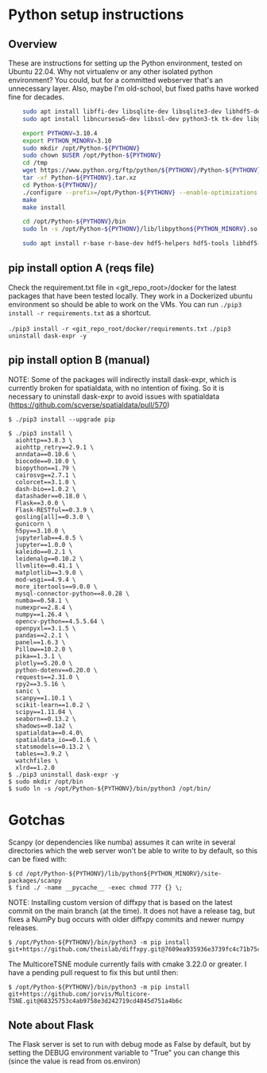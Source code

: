 # Python setup instructions

## Overview

These are instructions for setting up the Python environment, tested on Ubuntu 22.04.  Why not virtualenv or any
other isolated python environment?  You could, but for a committed
webserver that's an unnecessary layer.  Also, maybe I'm old-school, but
fixed paths have worked fine for decades.

```bash
    sudo apt install libffi-dev libsqlite-dev libsqlite3-dev libhdf5-dev
    sudo apt install libncursesw5-dev libssl-dev python3-tk tk-dev libgdbm-dev libc6-dev libbz2-dev lzma liblzma-dev

    export PYTHONV=3.10.4
    export PYTHON_MINORV=3.10
    sudo mkdir /opt/Python-${PYTHONV}
    sudo chown $USER /opt/Python-${PYTHONV}
    cd /tmp
    wget https://www.python.org/ftp/python/${PYTHONV}/Python-${PYTHONV}.tar.xz
    tar -xf Python-${PYTHONV}.tar.xz
    cd Python-${PYTHONV}/
    ./configure --prefix=/opt/Python-${PYTHONV} --enable-optimizations --enable-shared
    make
    make install

    cd /opt/Python-${PYTHONV}/bin
    sudo ln -s /opt/Python-${PYTHONV}/lib/libpython${PYTHON_MINORV}.so.1.0 /usr/lib/

    sudo apt install r-base r-base-dev hdf5-helpers hdf5-tools libhdf5-dev zlib1g-dev libblas-dev liblapack-dev libxml2-dev cmake apache2 apache2-dev
```

## pip install option A (reqs file)

Check the requirement.txt file in <git_repo_root>/docker for the latest packages that have been tested locally. They work in a Dockerized ubuntu environment so should be able to work on the VMs. You can run `./pip3 install -r requirements.txt` as a shortcut.

`./pip3 install -r <git_repo_root/docker/requirements.txt`
`./pip3 uninstall dask-expr -y`


## pip install option B (manual)

NOTE: Some of the packages will indirectly install dask-expr, which is currently broken for spatialdata, with no intention of fixing. So it is necessary to uninstall dask-expr to avoid issues with spatialdata (https://github.com/scverse/spatialdata/pull/570)



    $ ./pip3 install --upgrade pip

    $ ./pip3 install \
      aiohttp==3.8.3 \
      aiohttp_retry==2.9.1 \
      anndata==0.10.6 \
      biocode==0.10.0 \
      biopython==1.79 \
      cairosvg==2.7.1 \
      colorcet==3.1.0 \
      dash-bio==1.0.2 \
      datashader==0.18.0 \
      Flask==3.0.0 \
      Flask-RESTful==0.3.9 \
      gosling[all]==0.3.0 \
      gunicorn \
      h5py==3.10.0 \
      jupyterlab==4.0.5 \
      jupyter==1.0.0 \
      kaleido==0.2.1 \
      leidenalg==0.10.2 \
      llvmlite==0.41.1 \
      matplotlib==3.9.0 \
      mod-wsgi==4.9.4 \
      more_itertools==9.0.0 \
      mysql-connector-python==8.0.28 \
      numba==0.58.1 \
      numexpr==2.8.4 \
      numpy==1.26.4 \
      opencv-python==4.5.5.64 \
      openpyxl==3.1.5 \
      pandas==2.2.1 \
      panel==1.6.3 \
      Pillow==10.2.0 \
      pika==1.3.1 \
      plotly==5.20.0 \
      python-dotenv==0.20.0 \
      requests==2.31.0 \
      rpy2==3.5.16 \
      sanic \
      scanpy==1.10.1 \
      scikit-learn==1.0.2 \
      scipy==1.11.04 \
      seaborn==0.13.2 \
      shadows==0.1a2 \
      spatialdata==0.4.0\
      spatialdata_io==0.1.6 \
      statsmodels==0.13.2 \
      tables==3.9.2 \
      watchfiles \
      xlrd==1.2.0
    $ ./pip3 uninstall dask-expr -y
    $ sudo mkdir /opt/bin
    $ sudo ln -s /opt/Python-${PYTHONV}/bin/python3 /opt/bin/

# Gotchas

Scanpy (or dependencies like numba) assumes it can write in several directories which the web server won't be able to write to by default, so this can be fixed with:

    $ cd /opt/Python-${PYTHONV}/lib/python${PYTHON_MINORV}/site-packages/scanpy
    $ find ./ -name __pycache__ -exec chmod 777 {} \;

NOTE: Installing custom version of diffxpy that is based on the latest commit on the main branch (at the time). It does not have a release tag, but fixes a NumPy bug occurs with older diffxpy commits and newer numpy releases.

    $ /opt/Python-${PYTHONV}/bin/python3 -m pip install git+https://github.com/theislab/diffxpy.git@7609ea935936e3739fc4c71b75c8ee8ca57f51ea

The MulticoreTSNE module currently fails with cmake 3.22.0 or greater.  I have a pending pull request to fix this but until then:

    $ /opt/Python-${PYTHONV}/bin/python3 -m pip install git+https://github.com/jorvis/Multicore-TSNE.git@68325753c4ab9758e3d242719cd4845d751a4b6c

## Note about Flask

The Flask server is set to run with debug mode as False by default, but by setting the DEBUG environment variable to "True" you can change this (since the value is read from os.environ)
